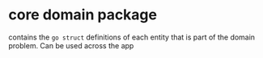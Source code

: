 # core domain package

contains the `go struct` definitions of each entity that is part of the domain problem. Can be used across the app